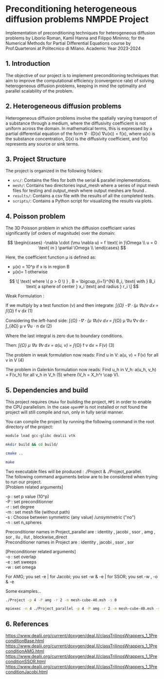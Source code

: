 # Preconditioning heterogeneous diffusion problems NMPDE Project
Implementation of preconditioning techniques for heterogeneous diffusion problems by Liborio Roman, Kamil Hanna and Filippo Mininno; for the Numerical Methods for Partial Differential Equations course by Prof.Quarteroni at Politecnico di Milano. Academic Year 2023-2024

## 1. Introduction
The objective of our project is to implement preconditioning techniques that aim to improve the computational efficiency (convergence rate) of solving heterogeneous diffusion problems, keeping in mind the optimality and parallel scalability of the problem.

## 2. Heterogeneous diffusion problems
Heterogeneous diffusion problems involve the spatially varying transport of a substance through a medium, where the diffusivity coefficient is not uniform across the domain. In mathematical terms, this is expressed by a partial differential equation of the form ∇ ⋅ (D(x) ∇u(x)) = f(x), where u(x) is the substance concentration, D(x) is the diffusivity coefficient, and f(x) represents any source or sink terms.

## 3. Project Structure

The project is organized in the following folders:
- `src/`: Contains the files for both the serial & parallel implementations.
- `mesh/`: Contains two directories input_mesh where a series of input mesh files for testing and output_mesh where output meshes are found .
- `results/`: Contains a csv file with the results of all the completed tests.
- `scripts/`: Contains a Python script for visualizing the results via plots.


## 4. Poisson problem
The 3D Poisson problem in which the diffusion coefficiant varies significantly (of orders of magnitude) over the domain:

$$ \begin{cases}
-\nabla \cdot (\mu \nabla u) = f \text{ in }\Omega \\
               u = 0 \text{ in } \partial \Omega \\
\end{cases} $$


Here, the coefficient function μ is defined as:

- μ(x) = 10^p if x is in region B
- μ(x)= 1 otherwise

$$
\[ \text{ where \( p > 0 \) } , B = \bigcup_{i=1}^{N} B_i, \text{ with } B_i \text{ a sphere of center } x_i \text{ and radius } r_i \]
$$

Weak Formulation :

If we multiply by a test function \(v\) and then integrate:
∫_{Ω} -∇ ⋅ (μ ∇u)v d𝑥 = ∫_{Ω} f v d𝑥 (1)

Considering the left-hand side:
∫_{Ω} -∇ ⋅ (μ ∇u)v d𝑥 = ∫_{Ω} μ ∇u ∇v d𝑥 - ∫_{∂Ω} μ v ∇u ⋅ n d𝑥 (2)

Where the last integral is zero due to boundary conditions.

Then:
∫_{Ω} μ ∇u ∇v d𝑥 = a(u, v)
= ∫_{Ω} f v d𝑥 = F(v) (3)


The problem in weak formulation now reads:
Find u in V: a(u, v) = F(v) for all v in V (4)

The problem in Galerkin formulation now reads:
Find u_h in V_h: a(u_h, v_h) = F(v_h) for all v_h in V_h (5)
where \(V_h = X_h^r \cap V\).


## 5. Dependencies and build
This project requires `CMake` for building the project,  `MPI` in order to enable the CPU parallelism.
In the case `openMP` is not installed or not found the project will still compile and run, only in fully serial manner.   

You can compile the project by running the following command in the root directory of the project:
```sh
module load gcc-glibc dealii vtk
```

```sh
mkdir build && cd build/ 
```

```sh
cmake ..
```

```sh
make
```
Two executable files will be produced : ./Project & ./Project_parallel.   
The following command arguments below are to be considered when trying to run our project.  
[Problem related arguments]  

-p : set p value (10^p)  
-P : set preconditionner  
-r : set degree  
-m : set mesh file (without path)  
-s : Choose between symmetric (any value) /unsymmetric ("no")  
-n : set n_spheres  

Preconditioner names in Project_parallel are : identity , jacobi , ssor , amg , sor , ilu , ilut , blockwise_direct  
Preconditioner names in Project are : identity , jacobi , ssor , sor 

[Preconditioner related arguments]  
-o : set overlap  
-e : set sweeps  
-w : set omega  

For AMG; you set -e | for Jacobi; you set -w & -e | for SSOR; you set -w , -o & -e  


Some examples...
```sh
./Project -p 4 -P amg -r 2 -m mesh-cube-40.msh -s 0
```

```sh
mpiexec -n 4 ./Project_parallel -p 4 -P amg -r 2 -m mesh-cube-40.msh -s 0
```
## 6. References
https://www.dealii.org/current/doxygen/deal.II/classTrilinosWrappers_1_1PreconditionBase.html
https://www.dealii.org/current/doxygen/deal.II/classTrilinosWrappers_1_1PreconditionAMG.html
https://www.dealii.org/current/doxygen/deal.II/classTrilinosWrappers_1_1PreconditionSSOR.html
https://www.dealii.org/current/doxygen/deal.II/classTrilinosWrappers_1_1PreconditionJacobi.html

